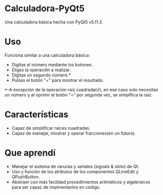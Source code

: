 # Calculadora-PyQt5
Una calculadora básica hecha con PyQt5 v5.11.3.

# Uso
Funciona similar a una calculadora básica:
* Digitas el número mediante los botones.
* Eliges la operación a realizar.
* Digitas un segundo número.*
* Pulsas el botón "=" para mostrar el resultado.

*-A excepción de la operación raíz cuadrada(√),
en ese caso solo necesitas un número y al oprimir
el botón "=" por segunda vez, se simplifica la raíz.

# Características
* Capaz de simplificar raíces cuadradas.
* Capaz de manejar, mostrar y operar fracciones(en un futuro).

# Que aprendí
* Manejar el sistema de ranuras y señales (signals & slots) de Qt.
* Uso y función de los atributos de los componentes QLineEdit y QPushButton.
* Abstraer con más facilidad procedimientos aritméticos y algebraicos para 
ser capaz de implmentarlos en código.

